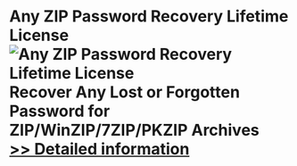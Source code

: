 # Any ZIP Password Recovery Lifetime License<br />![Any ZIP Password Recovery Lifetime License](https://mycommerce.akamaized.net/api/pimages/P300996007/BIG/300996007.PNG)<br />Recover Any Lost or Forgotten Password for ZIP/WinZIP/7ZIP/PKZIP Archives<br />[>> Detailed information](https://secure.shareit.com/shareit/product.html?productid=300996007&affiliateid=200057808)